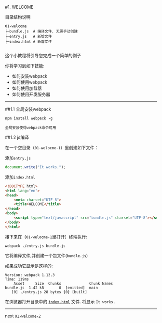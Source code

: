 #1. WELCOME

目录结构说明

```
01-welcome
├─bundle.js  # 编译文件, 无需手动创建
├─entry.js   # 新增文件
├─index.html # 新增文件
    
```

这个小教程将引导您完成一个简单的例子

你将学习到如下技能:
* 如何安装webpack
* 如何使用webpack
* 如何使用加载器
* 如何使用开发服务器

---------------------------------------

##1.1 全局安装webpack

```shell
npm install webpack -g
```
    全局安装使得webpack命令可用

##1.2 js编译

在一个空目录（`01-welocme-1`）里创建如下文件：

添加`entry.js`

```js
document.write("It works.");
```

添加`index.html`

```html
<!DOCTYPE html>
<html lang="en">
<head>
    <meta charset="UTF-8">
    <title>WELCOME</title>
</head>
<body>
    <script type="text/javascript" src="bundle.js" charset="UTF-8"></script>
</body>
</html>    
``` 
接下来在（`01-welocme-1`里打开）终端执行:

```shell
webpack ./entry.js bundle.js
```

它将编译文件,并创建一个包文件(`bundle.js`)

如果成功它显示是这样的:

```shell
Version: webpack 1.13.3
Time: 119ms
    Asset     Size  Chunks             Chunk Names
bundle.js  1.42 kB       0  [emitted]  main
   [0] ./entry.js 28 bytes {0} [built]
```

在浏览器打开目录中的 [`index.html`](https://cestr.github.io/webpack-tutorials/01-welcome-1/ "这是一个例子") 文件. 将显示 `It works.`

---------------

next [`01-welcome-2`](/01-welcome-2 "welcome")
